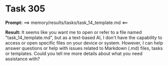 # Task 305

**Prompt:** ==> memory/results/tasks/task_14_template.md <==

**Result:**
It seems like you want me to open or refer to a file named "task_14_template.md", but as a text-based AI, I don't have the capability to access or open specific files on your device or system. However, I can help answer questions or help with issues related to Markdown (.md) files, tasks or templates. Could you tell me more details about what you need assistance with?
